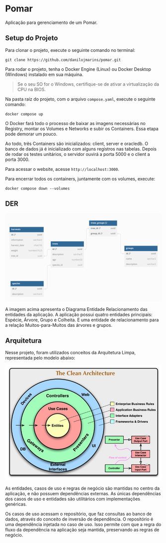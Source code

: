 # Pomar

Aplicação para gerenciamento de um Pomar.

## Setup do Projeto

Para clonar o projeto, execute o seguinte comando no terminal:

```
git clone https://github.com/danilojmarins/pomar.git
```

Para rodar o projeto, tenha o Docker Engine (Linux) ou Docker Desktop (Windows) instalado em sua máquina.

> Se o seu SO for o Windows, certifique-se de ativar a virtualização da CPU na BIOS.

Na pasta raíz do projeto, com o arquivo `compose.yaml`, execute o seguinte comando:

```
docker compose up
```

O Docker fará todo o processo de baixar as imagens necessárias no Registry, montar os Volumes e Networks e subir os Containers. Essa etapa pode demorar um pouco.

Ao todo, três Containers são inicializados: client, server e oracledb. O banco de dados já é inicializado com alguns registros nas tabelas. Depois de rodar os testes unitários, o servidor ouvirá a porta 5000 e o client a porta 3000.

Para acessar o website, acesse `http://localhost:3000`.

Para encerrar todos os containers, juntamente com os volumes, execute:

```
docker compose down --volumes
```

## DER

![DER](/readme_images/db_diagram.png)

A imagem acima apresenta o Diagrama Entidade Relacionamento das entidades da aplicação. A aplicação possui quatro entidades principais: Espécie, Árvore, Grupo e Colheita. E uma entidade de relacionamento para a relação Muitos-para-Muitos das árvores e grupos.

## Arquitetura
Nesse projeto, foram utilizados conceitos da Arquitetura Limpa, representada pelo modelo abaixo:

![Arquitetura](/readme_images/clean_architecture.jpg)

As entidades, casos de uso e regras de negócio são mantidas no centro da aplicação, e não possuem dependências externas. As únicas dependências dos casos de uso e entidades são utilitários com implementações genéricas.

Os casos de uso acessam o repositório, que faz consultas ao banco de dados, através do conceito de inversão de dependência. O repositório é uma dependência injetada no caso de uso. Isso permite com que a regra do fluxo da dependência na aplicação seja mantida, preservando as regras de negócio.